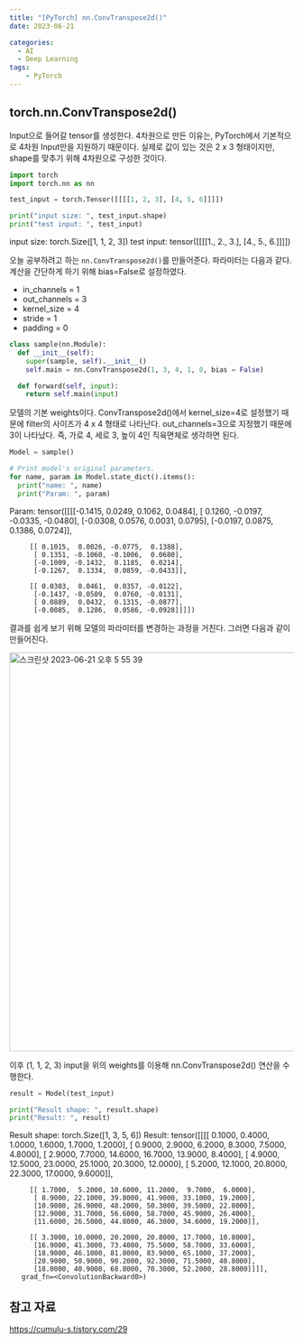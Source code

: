 ```yaml
---
title: "[PyTorch] nn.ConvTranspose2d()"
date: 2023-06-21

categories:
  - AI
  - Deep Learning
tags:
    - PyTorch
---
```


## torch.nn.ConvTranspose2d()

Input으로 들어갈 tensor를 생성한다. 4차원으로 만든 이유는, PyTorch에서 기본적으로 4차원 Input만을 지원하기 때문이다. 실제로 값이 있는 것은 2 x 3 형태이지만, shape를 맞추기 위해 4차원으로 구성한 것이다.

```python
import torch
import torch.nn as nn
```

```python
test_input = torch.Tensor([[[[1, 2, 3], [4, 5, 6]]]])

print("input size: ", test_input.shape)
print("test input: ", test_input)
```

input size:  torch.Size([1, 1, 2, 3])
test input:  tensor([[[[1., 2., 3.],
          [4., 5., 6.]]]])

오늘 공부하려고 하는 `nn.ConvTranspose2d()`를 만들어준다. 파라미터는 다음과 같다. 계산을 간단하게 하기 위해 bias=False로 설정하였다.

- in_channels = 1
- out_channels = 3
- kernel_size = 4
- stride = 1
- padding = 0

```python
class sample(nn.Module):
  def __init__(self):
    super(sample, self).__init__()
    self.main = nn.ConvTranspose2d(1, 3, 4, 1, 0, bias = False)

  def forward(self, input):
    return self.main(input)
```

모델의 기본 weights이다. ConvTranspose2d()에서 kernel_size=4로 설정했기 때문에 filter의 사이즈가 4 x 4 형태로 나타난다. out_channels=3으로 지정했기 때문에 3이 나타났다. 즉, 가로 4, 세로 3, 높이 4인 직육면체로 생각하면 된다.

```python
Model = sample()

# Print model's original parameters.
for name, param in Model.state_dict().items():
  print("name: ", name)
  print("Param: ", param)
```

Param:  tensor([[[[-0.1415,  0.0249,  0.1062,  0.0484],
          [ 0.1260, -0.0197, -0.0335, -0.0480],
          [-0.0308,  0.0576,  0.0031,  0.0795],
          [-0.0197,  0.0875,  0.1386,  0.0724]],

         [[ 0.1015,  0.0026, -0.0775,  0.1388],
          [ 0.1351, -0.1060, -0.1006,  0.0680],
          [-0.1009, -0.1432,  0.1185,  0.0214],
          [-0.1267,  0.1334,  0.0859, -0.0433]],

         [[ 0.0303,  0.0461,  0.0357, -0.0122],
          [-0.1437, -0.0509,  0.0760, -0.0131],
          [ 0.0889,  0.0432,  0.1315, -0.0877],
          [-0.0085,  0.1286,  0.0586, -0.0928]]]])

결과를 쉽게 보기 위해 모델의 파라미터를 변경하는 과정을 거친다. 그러면 다음과 같이 만들어진다.

<img width="707" alt="스크린샷 2023-06-21 오후 5 55 39" src="https://github.com/soondong2/TIL/assets/100760303/70fb86d8-0205-40ef-86c7-858fe443395f">


이후 (1, 1, 2, 3) input을 위의 weights를 이용해 nn.ConvTranspose2d() 연산을 수행한다.

```python
result = Model(test_input)

print("Result shape: ", result.shape)
print("Result: ", result)
```

Result shape:  torch.Size([1, 3, 5, 6])
Result:  tensor([[[[ 0.1000,  0.4000,  1.0000,  1.6000,  1.7000,  1.2000],
          [ 0.9000,  2.9000,  6.2000,  8.3000,  7.5000,  4.8000],
          [ 2.9000,  7.7000, 14.6000, 16.7000, 13.9000,  8.4000],
          [ 4.9000, 12.5000, 23.0000, 25.1000, 20.3000, 12.0000],
          [ 5.2000, 12.1000, 20.8000, 22.3000, 17.0000,  9.6000]],

         [[ 1.7000,  5.2000, 10.6000, 11.2000,  9.7000,  6.0000],
          [ 8.9000, 22.1000, 39.8000, 41.9000, 33.1000, 19.2000],
          [10.9000, 26.9000, 48.2000, 50.3000, 39.5000, 22.8000],
          [12.9000, 31.7000, 56.6000, 58.7000, 45.9000, 26.4000],
          [11.6000, 26.5000, 44.8000, 46.3000, 34.6000, 19.2000]],

         [[ 3.3000, 10.0000, 20.2000, 20.8000, 17.7000, 10.8000],
          [16.9000, 41.3000, 73.4000, 75.5000, 58.7000, 33.6000],
          [18.9000, 46.1000, 81.8000, 83.9000, 65.1000, 37.2000],
          [20.9000, 50.9000, 90.2000, 92.3000, 71.5000, 40.8000],
          [18.0000, 40.9000, 68.8000, 70.3000, 52.2000, 28.8000]]]],
       grad_fn=<ConvolutionBackward0>)
       
## 참고 자료
https://cumulu-s.tistory.com/29